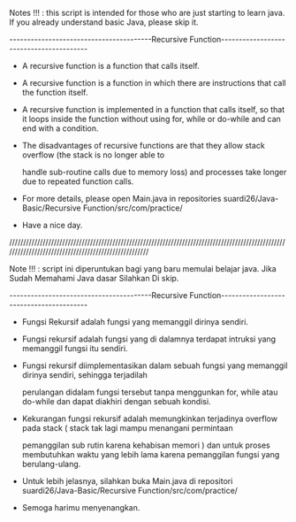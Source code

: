 Notes !!! : this script is intended for those who are just starting to learn java. If you already understand basic Java, please skip it.

----------------------------------------Recursive Function----------------------------------------

- A recursive function is a function that calls itself.

- A recursive function is a function in which there are instructions that call the function itself.

- A recursive function is implemented in a function that calls itself, so that it loops inside the function without using for, while or do-while and can end with a condition.

- The disadvantages of recursive functions are that they allow stack overflow (the stack is no longer able to 

  handle sub-routine calls due to memory loss) and processes take longer due to repeated function calls.
  
- For more details, please open Main.java in repositories suardi26/Java-Basic/Recursive Function/src/com/practice/

- Have a nice day. 

/////////////////////////////////////////////////////////////////////////////////////////////////////////////////////////////////////////////////////

Note !!! : script ini diperuntukan bagi yang baru memulai belajar java. Jika Sudah Memahami Java dasar Silahkan Di skip.

----------------------------------------Recursive Function----------------------------------------

- Fungsi Rekursif adalah fungsi yang memanggil dirinya sendiri.

- Fungsi rekursif adalah fungsi yang di dalamnya terdapat intruksi yang memanggil fungsi itu sendiri.

- Fungsi rekursif diimplementasikan dalam sebuah fungsi yang memanggil dirinya sendiri, sehingga terjadilah 
 
  perulangan didalam fungsi tersebut tanpa menggunkan for, while atau do-while dan dapat diakhiri dengan sebuah kondisi.
  
- Kekurangan fungsi rekursif adalah memungkinkan terjadinya overflow pada stack ( stack tak lagi mampu menangani permintaan
  
  pemanggilan sub rutin  karena kehabisan memori ) dan untuk proses membutuhkan waktu yang lebih lama karena pemanggilan fungsi yang berulang-ulang.
  
- Untuk lebih jelasnya, silahkan buka Main.java di repositori suardi26/Java-Basic/Recursive Function/src/com/practice/

- Semoga harimu menyenangkan.
